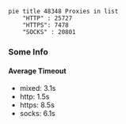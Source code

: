 
```mermaid
pie title 48348 Proxies in list
    "HTTP" : 25727
    "HTTPS": 7478
    "SOCKS" : 20801
```

### Some Info
#### Average Timeout

- mixed: 3.1s
- http: 1.5s
- https: 8.5s
- socks: 6.1s